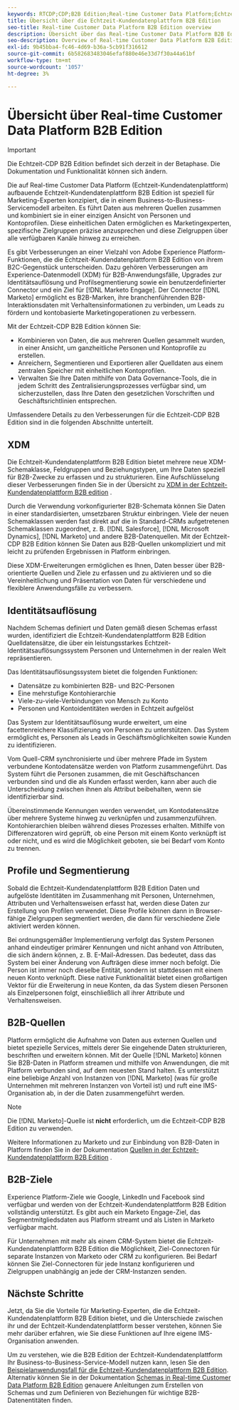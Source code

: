 ```yaml
---
keywords: RTCDP;CDP;B2B Edition;Real-time Customer Data Platform;Echtzeit-Kundendatenplattform;Echtzeit-Kundendatenplattform;b2b;cdp;Customer AI
title: Übersicht über die Echtzeit-Kundendatenplattform B2B Edition
seo-title: Real-time Customer Data Platform B2B Edition overview
description: Übersicht über das Real-time Customer Data Platform B2B Edition-Konto
seo-description: Overview of Real-time Customer Data Platform B2B Edition Account
exl-id: 9b45bba4-fc46-4d69-b36a-5cb91f316612
source-git-commit: 6b582683483046efaf880e46e33d7f30a44a61bf
workflow-type: tm+mt
source-wordcount: '1057'
ht-degree: 3%

---
```


# Übersicht über Real-time Customer Data Platform B2B Edition

>[!IMPORTANT]
>
>Die Echtzeit-CDP B2B Edition befindet sich derzeit in der Betaphase. Die Dokumentation und Funktionalität können sich ändern.

Die auf Real-time Customer Data Platform (Echtzeit-Kundendatenplattform) aufbauende Echtzeit-Kundendatenplattform B2B Edition ist speziell für Marketing-Experten konzipiert, die in einem Business-to-Business-Servicemodell arbeiten. Es führt Daten aus mehreren Quellen zusammen und kombiniert sie in einer einzigen Ansicht von Personen und Kontoprofilen. Diese einheitlichen Daten ermöglichen es Marketingexperten, spezifische Zielgruppen präzise anzusprechen und diese Zielgruppen über alle verfügbaren Kanäle hinweg zu erreichen.

Es gibt Verbesserungen an einer Vielzahl von Adobe Experience Platform-Funktionen, die die Echtzeit-Kundendatenplattform B2B Edition von ihrem B2C-Gegenstück unterscheiden. Dazu gehören Verbesserungen am Experience-Datenmodell (XDM) für B2B-Anwendungsfälle, Upgrades zur Identitätsauflösung und Profilsegmentierung sowie ein benutzerdefinierter Connector und ein Ziel für [!DNL Marketo Engage]. Der Connector [!DNL Marketo] ermöglicht es B2B-Marken, ihre branchenführenden B2B-Interaktionsdaten mit Verhaltensinformationen zu verbinden, um Leads zu fördern und kontobasierte Marketingoperationen zu verbessern.

Mit der Echtzeit-CDP B2B Edition können Sie:

* Kombinieren von Daten, die aus mehreren Quellen gesammelt wurden, in einer Ansicht, um ganzheitliche Personen und Kontoprofile zu erstellen.
* Anreichern, Segmentieren und Exportieren aller Quelldaten aus einem zentralen Speicher mit einheitlichen Kontoprofilen.
* Verwalten Sie Ihre Daten mithilfe von Data Governance-Tools, die in jedem Schritt des Zentralisierungsprozesses verfügbar sind, um sicherzustellen, dass Ihre Daten den gesetzlichen Vorschriften und Geschäftsrichtlinien entsprechen.

Umfassendere Details zu den Verbesserungen für die Echtzeit-CDP B2B Edition sind in die folgenden Abschnitte unterteilt.

## XDM

Die Echtzeit-Kundendatenplattform B2B Edition bietet mehrere neue XDM-Schemaklasse, Feldgruppen und Beziehungstypen, um Ihre Daten speziell für B2B-Zwecke zu erfassen und zu strukturieren. Eine Aufschlüsselung dieser Verbesserungen finden Sie in der Übersicht zu [XDM in der Echtzeit-Kundendatenplattform B2B edition](./schemas/b2b.md) .

Durch die Verwendung vorkonfigurierter B2B-Schemata können Sie Daten in einer standardisierten, umsetzbaren Struktur einbringen. Viele der neuen Schemaklassen werden fast direkt auf die in Standard-CRMs aufgetretenen Schemaklassen zugeordnet, z. B. [!DNL Salesforce], [!DNL Microsoft Dynamics], [!DNL Marketo] und andere B2B-Datenquellen. Mit der Echtzeit-CDP B2B Edition können Sie Daten aus B2B-Quellen unkompliziert und mit leicht zu prüfenden Ergebnissen in Platform einbringen.

Diese XDM-Erweiterungen ermöglichen es Ihnen, Daten besser über B2B-orientierte Quellen und Ziele zu erfassen und zu aktivieren und so die Vereinheitlichung und Präsentation von Daten für verschiedene und flexiblere Anwendungsfälle zu verbessern.

## Identitätsauflösung

Nachdem Schemas definiert und Daten gemäß diesen Schemas erfasst wurden, identifiziert die Echtzeit-Kundendatenplattform B2B Edition Quelldatensätze, die über ein leistungsstarkes Echtzeit-Identitätsauflösungssystem Personen und Unternehmen in der realen Welt repräsentieren.

Das Identitätsauflösungssystem bietet die folgenden Funktionen:

* Datensätze zu kombinierten B2B- und B2C-Personen
* Eine mehrstufige Kontohierarchie
* Viele-zu-viele-Verbindungen von Mensch zu Konto
* Personen und Kontoidentitäten werden in Echtzeit aufgelöst

Das System zur Identitätsauflösung wurde erweitert, um eine facettenreichere Klassifizierung von Personen zu unterstützen. Das System ermöglicht es, Personen als Leads in Geschäftsmöglichkeiten sowie Kunden zu identifizieren.

Vom Quell-CRM synchronisierte und über mehrere Pfade im System verbundene Kontodatensätze werden von Platform zusammengeführt. Das System führt die Personen zusammen, die mit Geschäftschancen verbunden sind und die als Kunden erfasst werden, kann aber auch die Unterscheidung zwischen ihnen als Attribut beibehalten, wenn sie identifizierbar sind.

Übereinstimmende Kennungen werden verwendet, um Kontodatensätze über mehrere Systeme hinweg zu verknüpfen und zusammenzuführen. Kontohierarchien bleiben während dieses Prozesses erhalten. Mithilfe von Differenzatoren wird geprüft, ob eine Person mit einem Konto verknüpft ist oder nicht, und es wird die Möglichkeit geboten, sie bei Bedarf vom Konto zu trennen.

## Profile und Segmentierung

Sobald die Echtzeit-Kundendatenplattform B2B Edition Daten und aufgelöste Identitäten im Zusammenhang mit Personen, Unternehmen, Attributen und Verhaltensweisen erfasst hat, werden diese Daten zur Erstellung von Profilen verwendet. Diese Profile können dann in Browser-fähige Zielgruppen segmentiert werden, die dann für verschiedene Ziele aktiviert werden können.

Bei ordnungsgemäßer Implementierung verfolgt das System Personen anhand eindeutiger primärer Kennungen und nicht anhand von Attributen, die sich ändern können, z. B. E-Mail-Adressen. Das bedeutet, dass das System bei einer Änderung von Aufträgen diese immer noch befolgt. Die Person ist immer noch dieselbe Entität, sondern ist stattdessen mit einem neuen Konto verknüpft. Diese native Funktionalität bietet einen großartigen Vektor für die Erweiterung in neue Konten, da das System diesen Personen als Einzelpersonen folgt, einschließlich all ihrer Attribute und Verhaltensweisen.

## B2B-Quellen

 Platform ermöglicht die Aufnahme von Daten aus externen Quellen und bietet spezielle Services, mittels derer Sie eingehende Daten strukturieren, beschriften und erweitern können. Mit der Quelle [!DNL Marketo] können Sie B2B-Daten in Platform streamen und mithilfe von Anwendungen, die mit Platform verbunden sind, auf dem neuesten Stand halten. Es unterstützt eine beliebige Anzahl von Instanzen von [!DNL Marketo] (was für große Unternehmen mit mehreren Instanzen von Vorteil ist) und ruft eine IMS-Organisation ab, in der die Daten zusammengeführt werden.

>[!NOTE]
>
>Die [!DNL Marketo]-Quelle ist **nicht** erforderlich, um die Echtzeit-CDP B2B Edition zu verwenden.

Weitere Informationen zu Marketo und zur Einbindung von B2B-Daten in Platform finden Sie in der Dokumentation [Quellen in der Echtzeit-Kundendatenplattform B2B Edition](./sources/b2b.md) .

## B2B-Ziele

Experience Platform-Ziele wie Google, LinkedIn und Facebook sind verfügbar und werden von der Echtzeit-Kundendatenplattform B2B Edition vollständig unterstützt. Es gibt auch ein Marketo Engage-Ziel, das Segmentmitgliedsdaten aus Platform streamt und als Listen in Marketo verfügbar macht.

Für Unternehmen mit mehr als einem CRM-System bietet die Echtzeit-Kundendatenplattform B2B Edition die Möglichkeit, Ziel-Connectoren für separate Instanzen von Marketo oder CRM zu konfigurieren. Bei Bedarf können Sie Ziel-Connectoren für jede Instanz konfigurieren und Zielgruppen unabhängig an jede der CRM-Instanzen senden.

## Nächste Schritte

Jetzt, da Sie die Vorteile für Marketing-Experten, die die Echtzeit-Kundendatenplattform B2B Edition bietet, und die Unterschiede zwischen ihr und der Echtzeit-Kundendatenplattform besser verstehen, können Sie mehr darüber erfahren, wie Sie diese Funktionen auf Ihre eigene IMS-Organisation anwenden.

Um zu verstehen, wie die B2B Edition der Echtzeit-Kundendatenplattform Ihr Business-to-Business-Service-Modell nutzen kann, lesen Sie den [Beispielanwendungsfall für die Echtzeit-Kundendatenplattform B2B Edition](./b2b-use-case.md). Alternativ können Sie in der Dokumentation [Schemas in Real-time Customer Data Platform B2B Edition](./schemas/b2b.md) genauere Anleitungen zum Erstellen von Schemas und zum Definieren von Beziehungen für wichtige B2B-Datenentitäten finden.
